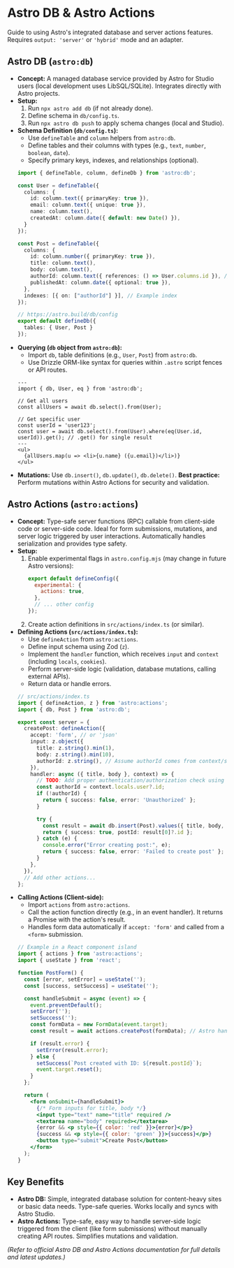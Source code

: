 # Astro DB & Astro Actions

Guide to using Astro's integrated database and server actions features. Requires `output: 'server'` or `'hybrid'` mode and an adapter.

## Astro DB (`astro:db`)

*   **Concept:** A managed database service provided by Astro for Studio users (local development uses LibSQL/SQLite). Integrates directly with Astro projects.
*   **Setup:**
    1.  Run `npx astro add db` (if not already done).
    2.  Define schema in `db/config.ts`.
    3.  Run `npx astro db push` to apply schema changes (local and Studio).
*   **Schema Definition (`db/config.ts`):**
    *   Use `defineTable` and `column` helpers from `astro:db`.
    *   Define tables and their columns with types (e.g., `text`, `number`, `boolean`, `date`).
    *   Specify primary keys, indexes, and relationships (optional).
    ```typescript
    import { defineTable, column, defineDb } from 'astro:db';

    const User = defineTable({
      columns: {
        id: column.text({ primaryKey: true }),
        email: column.text({ unique: true }),
        name: column.text(),
        createdAt: column.date({ default: new Date() }),
      }
    });

    const Post = defineTable({
      columns: {
        id: column.number({ primaryKey: true }),
        title: column.text(),
        body: column.text(),
        authorId: column.text({ references: () => User.columns.id }), // Foreign key
        publishedAt: column.date({ optional: true }),
      },
      indexes: [{ on: ["authorId"] }], // Example index
    });

    // https://astro.build/db/config
    export default defineDb({
      tables: { User, Post }
    });
    ```
*   **Querying (`db` object from `astro:db`):**
    *   Import `db`, table definitions (e.g., `User`, `Post`) from `astro:db`.
    *   Use Drizzle ORM-like syntax for queries within `.astro` script fences or API routes.
    ```astro
    ---
    import { db, User, eq } from 'astro:db';

    // Get all users
    const allUsers = await db.select().from(User);

    // Get specific user
    const userId = 'user123';
    const user = await db.select().from(User).where(eq(User.id, userId)).get(); // .get() for single result
    ---
    <ul>
      {allUsers.map(u => <li>{u.name} ({u.email})</li>)}
    </ul>
    ```
*   **Mutations:** Use `db.insert()`, `db.update()`, `db.delete()`. **Best practice:** Perform mutations within Astro Actions for security and validation.

## Astro Actions (`astro:actions`)

*   **Concept:** Type-safe server functions (RPC) callable from client-side code or server-side code. Ideal for form submissions, mutations, and server logic triggered by user interactions. Automatically handles serialization and provides type safety.
*   **Setup:**
    1.  Enable experimental flags in `astro.config.mjs` (may change in future Astro versions):
        ```js
        export default defineConfig({
          experimental: {
            actions: true,
          },
          // ... other config
        });
        ```
    2.  Create action definitions in `src/actions/index.ts` (or similar).
*   **Defining Actions (`src/actions/index.ts`):**
    *   Use `defineAction` from `astro:actions`.
    *   Define input schema using Zod (`z`).
    *   Implement the `handler` function, which receives `input` and `context` (including `locals`, `cookies`).
    *   Perform server-side logic (validation, database mutations, calling external APIs).
    *   Return data or handle errors.
    ```typescript
    // src/actions/index.ts
    import { defineAction, z } from 'astro:actions';
    import { db, Post } from 'astro:db';

    export const server = {
      createPost: defineAction({
        accept: 'form', // or 'json'
        input: z.object({
          title: z.string().min(1),
          body: z.string().min(10),
          authorId: z.string(), // Assume authorId comes from context/session
        }),
        handler: async ({ title, body }, context) => {
          // TODO: Add proper authentication/authorization check using context.locals.user
          const authorId = context.locals.user?.id;
          if (!authorId) {
            return { success: false, error: 'Unauthorized' };
          }

          try {
            const result = await db.insert(Post).values({ title, body, authorId }).returning();
            return { success: true, postId: result[0]?.id };
          } catch (e) {
            console.error("Error creating post:", e);
            return { success: false, error: 'Failed to create post' };
          }
        },
      }),
      // Add other actions...
    };
    ```
*   **Calling Actions (Client-side):**
    *   Import `actions` from `astro:actions`.
    *   Call the action function directly (e.g., in an event handler). It returns a Promise with the action's result.
    *   Handles form data automatically if `accept: 'form'` and called from a `<form>` submission.
    ```jsx
    // Example in a React component island
    import { actions } from 'astro:actions';
    import { useState } from 'react';

    function PostForm() {
      const [error, setError] = useState('');
      const [success, setSuccess] = useState('');

      const handleSubmit = async (event) => {
        event.preventDefault();
        setError('');
        setSuccess('');
        const formData = new FormData(event.target);
        const result = await actions.createPost(formData); // Astro handles FormData

        if (result.error) {
          setError(result.error);
        } else {
          setSuccess(`Post created with ID: ${result.postId}`);
          event.target.reset();
        }
      };

      return (
        <form onSubmit={handleSubmit}>
          {/* Form inputs for title, body */}
          <input type="text" name="title" required />
          <textarea name="body" required></textarea>
          {error && <p style={{ color: 'red' }}>{error}</p>}
          {success && <p style={{ color: 'green' }}>{success}</p>}
          <button type="submit">Create Post</button>
        </form>
      );
    }
    ```

## Key Benefits

*   **Astro DB:** Simple, integrated database solution for content-heavy sites or basic data needs. Type-safe queries. Works locally and syncs with Astro Studio.
*   **Astro Actions:** Type-safe, easy way to handle server-side logic triggered from the client (like form submissions) without manually creating API routes. Simplifies mutations and validation.

*(Refer to official Astro DB and Astro Actions documentation for full details and latest updates.)*